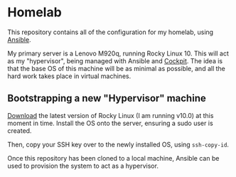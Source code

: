 # Homelab

This repository contains all of the configuration for my homelab, using [Ansible](https://docs.ansible.com/ansible/latest/getting_started/index.html).

My primary server is a Lenovo M920q, running Rocky Linux 10. This will act as my "hypervisor", being managed with Ansible and [Cockpit](https://cockpit-project.org/). The idea is that the base OS of this machine will be as minimal as possible, and all the hard work takes place in virtual machines.

## Bootstrapping a new "Hypervisor" machine

[Download](https://rockylinux.org/download) the latest version of Rocky Linux (I am running v10.0) at this moment in time. Install the OS onto the server, ensuring a sudo user is created.

Then, copy your SSH key over to the newly installed OS, using `ssh-copy-id`.

Once this repository has been cloned to a local machine, Ansible can be used to provision the system to act as a hypervisor.